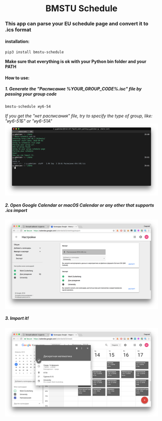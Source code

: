 # <div align="center">BMSTU Schedule</div>
### This app can parse your EU schedule page and convert it to .ics format
#### installation:
```bash
pip3 install bmstu-schedule
```
**Make sure that everything is ok with your Python bin folder and your PATH**
#### How to use:
##### 1. Generate the "Расписание %YOUR_GROUP_CODE%.isc" file by passing your group code
```bash
bmstu-schedule иу6-54
```
*If you get the "нет расписания" file, try to specify the type of group, like:
"иу6-51Б" or "иу6-51А"*
![](img/step1.png)
##### 2. Open Google Calendar or macOS Calendar or any other that supports .ics import
![](img/step2.png)
##### 3. Import it!
![](img/step3.png)
